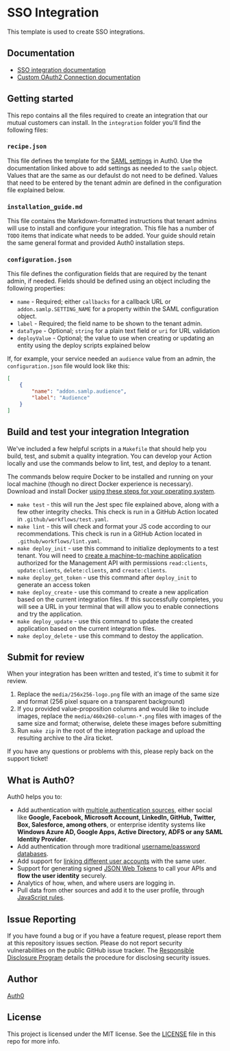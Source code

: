 # SSO Integration

This template is used to create SSO integrations.

## Documentation

- [SSO integration documentation](https://auth0.com/docs/customize/integrations/marketplace-partners/sso-integrations-for-partners)
- [Custom OAuth2 Connection documentation](https://auth0.com/docs/authenticate/identity-providers/social-identity-providers/oauth2)

## Getting started

This repo contains all the files required to create an integration that our mutual customers can install. In the `integration` folder you'll find the following files:

### `recipe.json`

This file defines the template for the [SAML settings](https://auth0.com/docs/authenticate/protocols/saml/saml-configuration/customize-saml-assertions#saml-assertion-attributes) in Auth0. Use the documentation linked above to add settings as needed to the `samlp` object. Values that are the same as our defaulst do not need to be defined. Values that need to be entered by the tenant admin are defined in the configuration file explained below.

### `installation_guide.md`

This file contains the Markdown-formatted instructions that tenant admins will use to install and configure your integration. This file has a number of `TODO` items that indicate what needs to be added. Your guide should retain the same general format and provided Auth0 installation steps.

### `configuration.json` 

This file defines the configuration fields that are required by the tenant admin, if needed. Fields should be defined using an object including the following properties:

* `name` - Required; either `callbacks` for a callback URL or `addon.samlp.SETTING_NAME` for a property within the SAML configuration object.
* `label` - Required; the field name to be shown to the tenant admin.
* `dataType` - Optional; `string` for a plain text field or `uri` for URL validation
* `deployValue` - Optional; the value to use when creating or updating an entity using the deploy scripts explained below

If, for example, your service needed an `audience` value from an admin, the `configuration.json` file would look like this:

```json
[
    {
        "name": "addon.samlp.audience",
        "label": "Audience"
    }
]
```

## Build and test your integration Integration

We've included a few helpful scripts in a `Makefile` that should help you build, test, and submit a quality integration. You can develop your Action locally and use the commands below to lint, test, and deploy to a tenant.

The commands below require Docker to be installed and running on your local machine (though no direct Docker experience is necessary). Download and install Docker [using these steps for your operating system](https://docs.docker.com/get-docker/). 

* `make test` - this will run the Jest spec file explained above, along with a few other integrity checks. This check is run in a GitHub Action located in `.github/workflows/test.yaml`.
* `make lint` - this will check and format your JS code according to our recommendations. This check is run in a GitHub Action located in `.github/workflows/lint.yaml`.
* `make deploy_init` - use this command to initialize deployments to a test tenant. You will need to [create a machine-to-machine application](https://auth0.com/docs/get-started/auth0-overview/create-applications/machine-to-machine-apps) authorized for the Management API with permissions `read:clients`, `update:clients`, `delete:clients`, and `create:clients`.
* `make deploy_get_token` - use this command after `deploy_init` to generate an access token
* `make deploy_create` - use this command to create a new application based on the current integration files. If this successfully completes, you will see a URL in your terminal that will allow you to enable connections and try the application.
* `make deploy_update` - use this command to update the created application based on the current integration files.
* `make deploy_delete` - use this command to destoy the application.

## Submit for review

When your integration has been written and tested, it's time to submit it for review.

1. Replace the `media/256x256-logo.png` file with an image of the same size and format (256 pixel square on a transparent background)
1. If you provided value-proposition columns and would like to include images, replace the `media/460x260-column-*.png` files with images of the same size and format; otherwise, delete these images before submitting
1. Run `make zip` in the root of the integration package and upload the resulting archive to the Jira ticket.

If you have any questions or problems with this, please reply back on the support ticket!

## What is Auth0?

Auth0 helps you to:

* Add authentication with [multiple authentication sources](https://auth0.com/docs/identityproviders), either social like **Google, Facebook, Microsoft Account, LinkedIn, GitHub, Twitter, Box, Salesforce, among others**, or enterprise identity systems like **Windows Azure AD, Google Apps, Active Directory, ADFS or any SAML Identity Provider**.
* Add authentication through more traditional [username/password databases](https://auth0.com/docs/connections/database/custom-db).
* Add support for [linking different user accounts](https://auth0.com/docs/link-accounts) with the same user.
* Support for generating signed [JSON Web Tokens](https://auth0.com/docs/jwt) to call your APIs and **flow the user identity** securely.
* Analytics of how, when, and where users are logging in.
* Pull data from other sources and add it to the user profile, through [JavaScript rules](https://auth0.com/docs/rules/current).

## Issue Reporting

If you have found a bug or if you have a feature request, please report them at this repository issues section. Please do not report security vulnerabilities on the public GitHub issue tracker. The [Responsible Disclosure Program](https://auth0.com/whitehat) details the procedure for disclosing security issues.

## Author

[Auth0](https://auth0.com)

## License

This project is licensed under the MIT license. See the [LICENSE](LICENSE) file in this repo for more info.
